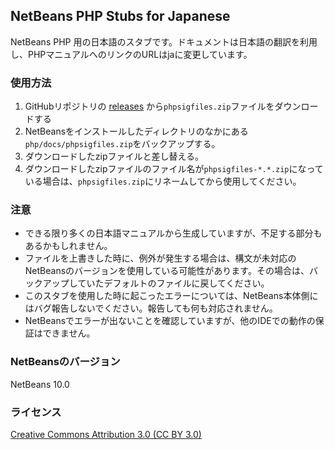 ## NetBeans PHP Stubs for Japanese

NetBeans PHP 用の日本語のスタブです。ドキュメントは日本語の翻訳を利用し、PHPマニュアルへのリンクのURLはjaに変更しています。

### 使用方法

1. GitHubリポジトリの [releases](https://github.com/junichi11/netbeans-php-stubs/releases) から`phpsigfiles.zip`ファイルをダウンロードする
2. NetBeansをインストールしたディレクトリのなかにある`php/docs/phpsigfiles.zip`をバックアップする。
3. ダウンロードしたzipファイルと差し替える。
4. ダウンロードしたzipファイルのファイル名が`phpsigfiles-*.*.zip`になっている場合は、`phpsigfiles.zip`にリネームしてから使用してください。

### 注意

- できる限り多くの日本語マニュアルから生成していますが、不足する部分もあるかもしれません。
- ファイルを上書きした時に、例外が発生する場合は、構文が未対応のNetBeansのバージョンを使用している可能性があります。その場合は、バックアップしていたデフォルトのファイルに戻してください。
- このスタブを使用した時に起こったエラーについては、NetBeans本体側にはバグ報告しないでください。報告しても何も対応されません。
- NetBeansでエラーが出ないことを確認していますが、他のIDEでの動作の保証はできません。

### NetBeansのバージョン

NetBeans 10.0

### ライセンス

[Creative Commons Attribution 3.0 (CC BY 3.0)](https://creativecommons.org/licenses/by/3.0/)
